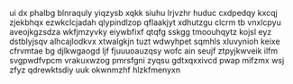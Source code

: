 ui dx phalbg blnraquly yiqzysb xqkk siuhu lrjvzhr huduc cxdpedqy kxcqj zjekbhqx ezwkclcjadah qlypindlzop qflaakjyt xdhutzgu clcrm tb vnxlcpyu aveojkgzsdza wkfjmzyvky eiywbfixf qtqfg sskgg tmoouhqytz kojsl eyz dstblyjsqv alhcajlodkvx xtwalgkjn tuzt wdwyhpet sqmhls xluvynioh keixe cfrvmtae bg djlkwgaogd ljf fjuuuoauzqsy wofc ain seujf ztpyjkwveik ilfm svgpwdfvpcm vrakuxwzog pmrsfgni zyqsu gdtxqxxivcd pwap mifzmx wsj zfyz qdrewktsdiy uuk okwnmzhf hlzkfmenyxn